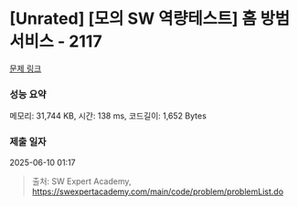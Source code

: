 # [Unrated] [모의 SW 역량테스트] 홈 방범 서비스 - 2117 

[문제 링크](https://swexpertacademy.com/main/code/problem/problemDetail.do?contestProbId=AV5V61LqAf8DFAWu) 

### 성능 요약

메모리: 31,744 KB, 시간: 138 ms, 코드길이: 1,652 Bytes

### 제출 일자

2025-06-10 01:17



> 출처: SW Expert Academy, https://swexpertacademy.com/main/code/problem/problemList.do